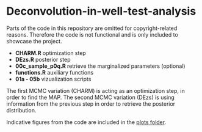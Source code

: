 # Deconvolution-in-well-test-analysis

Parts of the code in this repository are omitted for copyright-related reasons. Therefore the code is not functional and is only included to showcase the project.

* __CHARM.R__ optimization step
* __DEzs.R__ posterior step
* __00c_sample_p0q.R__ retrieve the marginalized parameters (optional)
* __functions.R__ auxiliary functions
* __01a - 05b__ vizualization scripts

The first MCMC variation (CHARM) is acting as an optimization step, in order to find the MAP. The second MCMC variation (DEzs) is using information from the previous step in order to retrieve the posterior distribution.

Indicative figures from the code are included in the [plots folder](plots/).
